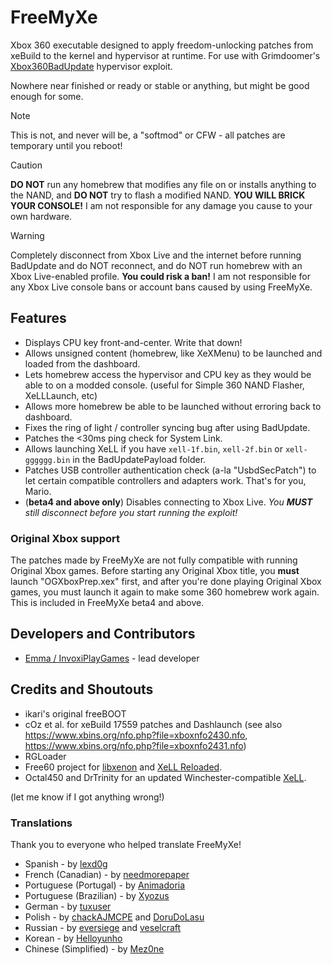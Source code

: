 # FreeMyXe

Xbox 360 executable designed to apply freedom-unlocking patches from xeBuild
to the kernel and hypervisor at runtime. For use with Grimdoomer's
[Xbox360BadUpdate](https://github.com/grimdoomer/Xbox360BadUpdate) hypervisor
exploit.

Nowhere near finished or ready or stable or anything, but might be good enough
for some.

> [!NOTE]
> This is not, and never will be, a "softmod" or CFW - all patches are temporary
> until you reboot!

> [!CAUTION]
> **DO NOT** run any homebrew that modifies any file on or installs anything to
> the NAND, and **DO NOT** try to flash a modified NAND. **YOU WILL BRICK YOUR
> CONSOLE!** I am not responsible for any damage you cause to your own hardware.

> [!WARNING] 
> Completely disconnect from Xbox Live and the internet before running BadUpdate
> and do NOT reconnect, and do NOT run homebrew with an Xbox Live-enabled profile.
> **You could risk a ban!**
> I am not responsible for any Xbox Live console bans or account bans caused by
> using FreeMyXe.

## Features

* Displays CPU key front-and-center. Write that down!
* Allows unsigned content (homebrew, like XeXMenu) to be launched and loaded
  from the dashboard.
* Lets homebrew access the hypervisor and CPU key as they would be able to on
  a modded console. (useful for Simple 360 NAND Flasher, XeLLLaunch, etc)
* Allows more homebrew be able to be launched without erroring back to
  dashboard.
* Fixes the ring of light / controller syncing bug after using BadUpdate.
* Patches the <30ms ping check for System Link.
* Allows launching XeLL if you have `xell-1f.bin`, `xell-2f.bin` or 
  `xell-gggggg.bin` in the BadUpdatePayload folder.
* Patches USB controller authentication check (a-la "UsbdSecPatch") to let
  certain compatible controllers and adapters work. That's for you, Mario.
* (**beta4 and above only**) Disables connecting to Xbox Live. *You **MUST**
  still disconnect before you start running the exploit!*

### Original Xbox support

The patches made by FreeMyXe are not fully compatible with running Original Xbox
games. Before starting any Original Xbox title, you **must** launch
"OGXboxPrep.xex" first, and after you're done playing Original Xbox games, you
must launch it again to make some 360 homebrew work again. This is included in
FreeMyXe beta4 and above.

## Developers and Contributors

* [Emma / InvoxiPlayGames](https://github.com/InvoxiPlayGames) - lead developer

## Credits and Shoutouts

* ikari's original freeBOOT
* cOz et al. for xeBuild 17559 patches and Dashlaunch
  (see also https://www.xbins.org/nfo.php?file=xboxnfo2430.nfo,
  https://www.xbins.org/nfo.php?file=xboxnfo2431.nfo)
* RGLoader
* Free60 project for [libxenon](https://github.com/Free60Project/libxenon) and
  [XeLL Reloaded](https://github.com/Free60Project/xell-reloaded).
* Octal450 and DrTrinity for an updated Winchester-compatible
  [XeLL](https://github.com/Octal450/xell-reloaded).

(let me know if I got anything wrong!)

### Translations

Thank you to everyone who helped translate FreeMyXe!

* Spanish - by [lexd0g](https://github.com/lexd0g)
* French (Canadian) - by [needmorepaper](https://github.com/needmorepaper)
* Portuguese (Portugal) - by [Animadoria](https://github.com/Animadoria)
* Portuguese (Brazilian) - by [Xyozus](https://github.com/Xyozus)
* German - by [tuxuser](https://github.com/tuxuser)
* Polish - by [chackAJMCPE](https://github.com/chackAJMCPE) and [DoruDoLasu](https://github.com/DoruDoLasu)
* Russian - by [eversiege](https://github.com/eversiege) and [veselcraft](https://github.com/veselcraft)
* Korean - by [Helloyunho](https://github.com/Helloyunho)
* Chinese (Simplified) - by [Mez0ne](https://github.com/Mez0ne)
